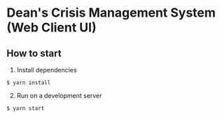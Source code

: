 # Dean's Crisis Management System (Web Client UI)

## How to start

1. Install dependencies

`$ yarn install`

2. Run on a development server

`$ yarn start`
